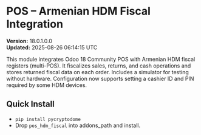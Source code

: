 
# POS – Armenian HDM Fiscal Integration

**Version:** 18.0.1.0.0  
**Updated:** 2025-08-26 06:14:15 UTC

This module integrates Odoo 18 Community POS with Armenian HDM fiscal registers (multi-POS).
It fiscalizes sales, returns, and cash operations and stores returned fiscal data on each order.
Includes a simulator for testing without hardware. Configuration now supports setting a cashier ID and PIN required by some HDM devices.

## Quick Install
- `pip install pycryptodome`
- Drop `pos_hdm_fiscal` into addons_path and install.
